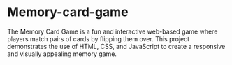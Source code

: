 # Memory-card-game
The Memory Card Game is a fun and interactive web-based game where players match pairs of cards by flipping them over. This project demonstrates the use of HTML, CSS, and JavaScript to create a responsive and visually appealing memory game.
